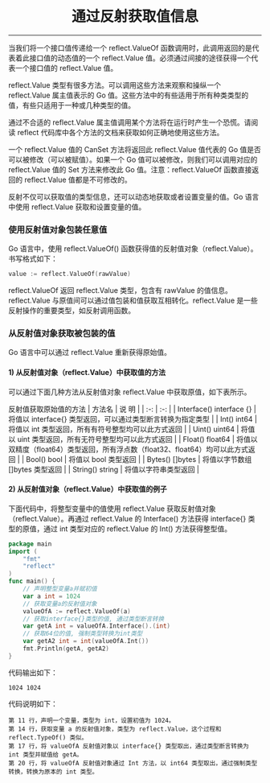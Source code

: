<center><h1>通过反射获取值信息</h1></center>

---

当我们将一个接口值传递给一个 reflect.ValueOf 函数调用时，此调用返回的是代表着此接口值的动态值的一个 reflect.Value 值。必须通过间接的途径获得一个代表一个接口值的 reflect.Value 值。

reflect.Value 类型有很多方法。可以调用这些方法来观察和操纵一个 reflect.Value 属主值表示的 Go 值。这些方法中的有些适用于所有种类类型的值，有些只适用于一种或几种类型的值。

通过不合适的 reflect.Value 属主值调用某个方法将在运行时产生一个恐慌。请阅读 reflect 代码库中各个方法的文档来获取如何正确地使用这些方法。

一个 reflect.Value 值的 CanSet 方法将返回此 reflect.Value 值代表的 Go 值是否可以被修改（可以被赋值）。如果一个 Go 值可以被修改，则我们可以调用对应的 reflect.Value 值的 Set 方法来修改此 Go 值。注意：reflect.ValueOf 函数直接返回的 reflect.Value 值都是不可修改的。

反射不仅可以获取值的类型信息，还可以动态地获取或者设置变量的值。Go 语言中使用 reflect.Value 获取和设置变量的值。

### 使用反射值对象包装任意值

Go 语言中，使用 reflect.ValueOf() 函数获得值的反射值对象（reflect.Value）。书写格式如下：

```go
value := reflect.ValueOf(rawValue)
```

reflect.ValueOf 返回 reflect.Value 类型，包含有 rawValue 的值信息。reflect.Value 与原值间可以通过值包装和值获取互相转化。reflect.Value 是一些反射操作的重要类型，如反射调用函数。

### 从反射值对象获取被包装的值

Go 语言中可以通过 reflect.Value 重新获得原始值。

#### 1) 从反射值对象（reflect.Value）中获取值的方法

可以通过下面几种方法从反射值对象 reflect.Value 中获取原值，如下表所示。

反射值获取原始值的方法
| 方法名 | 说 明 |
| :-: | :-: |
| Interface() interface {} | 将值以 interface{} 类型返回，可以通过类型断言转换为指定类型 |
| Int() int64 | 将值以 int 类型返回，所有有符号整型均可以此方式返回 |
| Uint() uint64 | 将值以 uint 类型返回，所有无符号整型均可以此方式返回 |
| Float() float64 | 将值以双精度（float64）类型返回，所有浮点数（float32、float64）均可以此方式返回 |
| Bool() bool | 将值以 bool 类型返回 |
| Bytes() []bytes | 将值以字节数组 []bytes 类型返回 |
| String() string | 将值以字符串类型返回 |

#### 2) 从反射值对象（reflect.Value）中获取值的例子

下面代码中，将整型变量中的值使用 reflect.Value 获取反射值对象（reflect.Value）。再通过 reflect.Value 的 Interface() 方法获得 interface{} 类型的原值，通过 int 类型对应的 reflect.Value 的 Int() 方法获得整型值。

```go
package main
import (
    "fmt"
    "reflect"
)
func main() {
    // 声明整型变量a并赋初值
    var a int = 1024
    // 获取变量a的反射值对象
    valueOfA := reflect.ValueOf(a)
    // 获取interface{}类型的值, 通过类型断言转换
    var getA int = valueOfA.Interface().(int)
    // 获取64位的值, 强制类型转换为int类型
    var getA2 int = int(valueOfA.Int())
    fmt.Println(getA, getA2)
}
```

代码输出如下：

```
1024 1024
```

代码说明如下：

```
第 11 行，声明一个变量，类型为 int，设置初值为 1024。
第 14 行，获取变量 a 的反射值对象，类型为 reflect.Value，这个过程和 reflect.TypeOf() 类似。
第 17 行，将 valueOfA 反射值对象以 interface{} 类型取出，通过类型断言转换为 int 类型并赋值给 getA。
第 20 行，将 valueOfA 反射值对象通过 Int 方法，以 int64 类型取出，通过强制类型转换，转换为原本的 int 类型。
```
